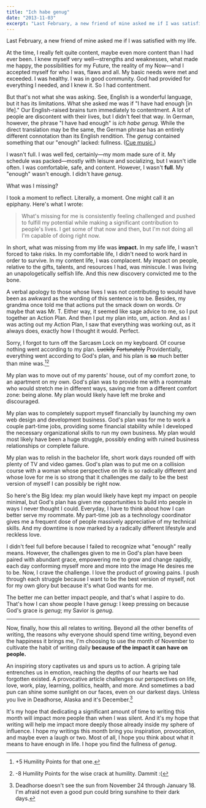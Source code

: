 ```yaml
---
title: "Ich habe genug"
date: "2013-11-03"
excerpt: "Last February, a new friend of mine asked me if I was satisfied with my life. While reflecting on what is “enough,” I discovered what I was really missing."
---
```


Last February, a new friend of mine asked me if I was satisfied with my life.

At the time, I really felt quite content, maybe even more content than I had ever been. I knew myself very well—strengths and weaknesses, what made me happy, the possibilities for my Future, the reality of my Now—and I accepted myself for who I was, flaws and all. My basic needs were met and exceeded. I was healthy. I was in good community. God had provided for everything I needed, and I knew it. So I had contentment.

But that's not what she was asking. See, English is a wonderful language, but it has its limitations. What she asked me was if "I have had enough [in life]." Our English-raised brains turn immediately to contentment. A lot of people are discontent with their lives, but I didn't feel that way. In German, however, the phrase "I have had enough" is _ich habe genug_. While the direct translation may be the same, the German phrase has an entirely different connotation than its English rendition. The _genug_ contained something that our "enough" lacked: fullness. ([Cue music.][song])

I wasn't full. I was well fed, certainly—my mom made sure of it.  My schedule was packed—mostly with leisure and socializing, but I wasn't idle often. I was comfortable, safe, and content. However, I wasn't **full**. My "enough" wasn't enough. I didn't have _genug_.

What was I missing?

I took a moment to reflect. Literally, a moment. One might call it an epiphany. Here's what I wrote:

> What's missing for me is consistently feeling challenged and pushed to fulfill my potential while making a significant contribution to people's lives. I get some of that now and then, but I'm not doing all I'm capable of doing right now.

In short, what was missing from my life was **impact.** In my safe life, I wasn't forced to take risks. In my comfortable life, I didn't need to work hard in order to survive. In my content life, I was complacent. My impact on people, relative to the gifts, talents, and resources I had, was miniscule. I was living an unapologetically selfish life. And this new discovery convicted me to the bone.

A verbal apology to those whose lives I was not contributing to would have been as awkward as the wording of this sentence is to be. Besides, my grandma once told me that actions put the smack down on words. Or maybe that was Mr. T. Either way, it seemed like sage advice to me, so I put together an Action Plan. And then I put my plan into, um, action. And as I was acting out my Action Plan, I saw that everything was working out, as it always does, exactly how I thought it would. Perfect.

Sorry, I forgot to turn off the Sarcasm Lock on my keyboard. Of course nothing went according to my plan. ~~Luckily~~ ~~Fortunately~~ Providentially, everything went according to God's plan, and his plan is **so** much better than mine was.[^1][^2] 

My plan was to move out of my parents' house, out of my comfort zone, to an apartment on my own. God's plan was to provide me with a roommate who would stretch me in different ways, saving me from a different comfort zone: being alone. My plan would likely have left me broke and discouraged.

My plan was to completely support myself financially by launching my own web design and development business. God's plan was for me to work a couple part-time jobs, providing some financial stability while I developed the necessary organizational skills to run my own business. My plan would most likely have been a huge struggle, possibly ending with ruined business relationships or complete failure.

My plan was to relish in the bachelor life, short work days rounded off with plenty of TV and video games. God's plan was to put me on a collision course with a woman whose perspective on life is so radically different and whose love for me is so strong that it challenges me daily to be the best version of myself I can possibly be right now.

So here's the Big Idea: my plan would likely have kept my impact on people minimal, but God's plan has given me opportunities to build into people in ways I never thought I could. Everyday, I have to think about how I can better serve my roommate. My part-time job as a technology coordinator gives me a frequent dose of people massively appreciative of my technical skills. And my downtime is now marked by a radically different lifestyle and reckless love.

I didn't feel full before because I failed to recognize what "enough" really means. However, the challenges given to me in God's plan have been paired with abundant grace, empowering me to grow and change rapidly, each day conforming myself more and more into the image He desires me to be. Now, I crave the challenge. I love the product of growing pains. I push through each struggle because I want to be the best version of myself, not for my own glory but because it's what God wants for me.

The better me can better impact people, and that's what I aspire to do. That's how I can show people I have _genug_: I keep pressing on because God's grace is _genug_; my Savior is _genug_.

---

Now, finally, how this all relates to writing. Beyond all the other benefits of writing, the reasons why everyone should spend time writing, beyond even the happiness it brings me, I'm choosing to use the month of November to cultivate the habit of writing daily **because of the impact it can have on people.**

An inspiring story captivates us and spurs us to action. A griping tale entrenches us in emotion, reaching the depths of our hearts we had forgotten existed. A provocative article challenges our perspectives on life, love, work, play, learning, politics, health, and more. And sometimes a bad pun can shine some sunlight on our faces, even on our darkest days. Unless you live in Deadhorse, Alaska and it's December.[^3]

It's my hope that dedicating a significant amount of time to writing this month will impact more people than when I was silent. And it's my hope that writing will help me impact more deeply those already inside my sphere of influence. I hope my writings this month bring you inspiration, provocation, and maybe even a laugh or two. Most of all, I hope you think about what it means to have enough in life. I hope you find the fullness of _genug_.

[^1]: +5 Humility Points for that one.

[^2]: -8 Humility Points for the wise crack at humility. Dammit :( 

[^3]: Deadhorse doesn't see the sun from November 24 through January 18. I'm afraid not even a good pun could bring sunshine to their dark days.

[song]: http://www.youtube.com/watch?v=foHTQ2qGozs
